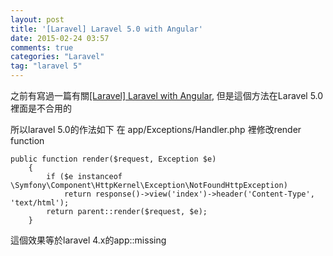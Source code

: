 ```yaml
---
layout: post
title: '[Laravel] Laravel 5.0 with Angular'
date: 2015-02-24 03:57
comments: true
categories: "Laravel"
tag: "laravel 5"
---
```

之前有寫過一篇有關[[Laravel] Laravel with Angular](http://cky.logdown.com/posts/248326/laravel-laravel-with-angular "[Laravel] Laravel with Angular"), 但是這個方法在Laravel 5.0裡面是不合用的

所以laravel 5.0的作法如下
在 app/Exceptions/Handler.php 裡修改render function
```
public function render($request, Exception $e)
	{
		if ($e instanceof \Symfony\Component\HttpKernel\Exception\NotFoundHttpException)
			return response()->view('index')->header('Content-Type', 'text/html');
		return parent::render($request, $e);
	}
```

這個效果等於laravel 4.x的app::missing

